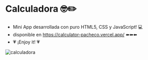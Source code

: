 # Calculadora 🤓✏️
- Mini App desarrollada con puro HTML5, CSS y JavaScript! 💻
- disponible en https://calculator-pacheco.vercel.app/ ⬅️⬅️⬅️
- 💗 ¡Enjoy it! 💗

![calculadora](https://user-images.githubusercontent.com/88747070/149971878-7e83f946-b08c-4763-a0bd-3e9a58e4e67c.png)

